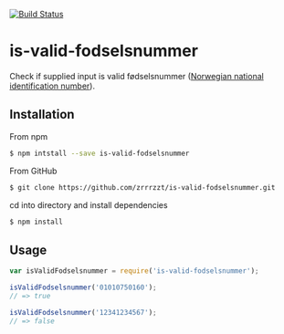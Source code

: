 [![Build Status](https://travis-ci.org/zrrrzzt/is-valid-fodselsnummer.svg?branch=master)](https://travis-ci.org/zrrrzzt/is-valid-fodselsnummer)
# is-valid-fodselsnummer

Check if supplied input is valid fødselsnummer ([Norwegian national identification number](https://en.wikipedia.org/wiki/National_identification_number#Norway)).

## Installation

From npm

```sh
$ npm intstall --save is-valid-fodselsnummer
```

From GitHub

```sh
$ git clone https://github.com/zrrrzzt/is-valid-fodselsnummer.git
```

cd into directory and install dependencies

```sh
$ npm install
```

## Usage

```javascript
var isValidFodselsnummer = require('is-valid-fodselsnummer');

isValidFodselsnummer('01010750160');
// => true

isValidFodselsnummer('12341234567');
// => false

```